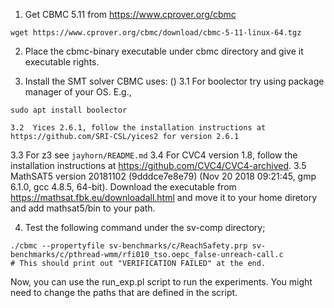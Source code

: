 1. Get CBMC 5.11 from https://www.cprover.org/cbmc
```shell
wget https://www.cprover.org/cbmc/download/cbmc-5-11-linux-64.tgz
```

2. Place the cbmc-binary executable under cbmc directory and give it executable rights.

3. Install the SMT solver CBMC uses: ()
3.1 For boolector try using package manager of your OS. E.g.,
```shell
sudo apt install boolector

3.2  Yices 2.6.1, follow the installation instructions at https://github.com/SRI-CSL/yices2 for version 2.6.1

```
3.3 For z3 see `jayhorn/README.md`
3.4 For CVC4 version 1.8, follow the installation instructions at https://github.com/CVC4/CVC4-archived.
3.5 MathSAT5 version 20181102 (9dddce7e8e79) (Nov 20 2018 09:21:45, gmp 6.1.0, gcc 4.8.5, 64-bit). Download the executable from https://mathsat.fbk.eu/downloadall.html and move it to your home diretory and add mathsat5/bin to your path.


4. Test the following command under the sv-comp directory;
```shell
./cbmc --propertyfile sv-benchmarks/c/ReachSafety.prp sv-benchmarks/c/pthread-wmm/rfi010_tso.oepc_false-unreach-call.c
# This should print out "VERIFICATION FAILED" at the end.
```

Now, you can use the run_exp.pl script to run the experiments. You might need to change the paths that are defined in the script.
